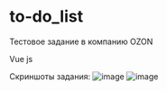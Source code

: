 # to-do_list

Тестовое задание в компанию OZON

Vue js

Скриншоты задания: 
![image](https://user-images.githubusercontent.com/47104132/124302681-3230b000-db6a-11eb-923d-92edd2950092.png)
![image](https://user-images.githubusercontent.com/47104132/124302702-3957be00-db6a-11eb-9ec5-aee703a64f98.png)
